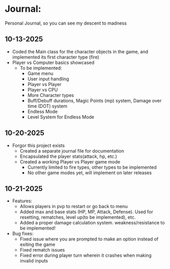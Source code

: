 # Journal:
Personal Journal, so you can see my descent to madness

## 10-13-2025
- Coded the Main class for the character objects in the game, and implemented its first character type (fire)
- Player vs Computer basics showcased
    - To be implemented:
        - Game menu
        - User input handling
        - Player vs Player
        - Player vs CPU
        - More Character types
        - Buff/Debuff durations, Magic Points (mp) system, Damage over time (DOT) system
        - Endless Mode
        - Level System for Endless Mode

## 10-20-2025
- Forgor this project exists
    - Created a separate journal file for documentation
    - Encapsulated the player stats(attack, hp, etc.)
    - Created a working Player vs Player game mode
        - Currently limited to fire types, other types to be implemented
        - No other game modes yet, will implement on later releases

## 10-21-2025
- Features:
    - Allows players in pvp to restart or go back to menu
    - Added max and base stats (HP, MP, Attack, Defense). Used for resetting, rematches, level up(to be implemented), etc.
    - Added a proper damage calculation system. weakness/resistance to be implemented!
- Bug fixes:
    - Fixed issue where you are prompted to make an option instead of exiting the game
    - Fixed rematch issues
    - Fixed error during player turn wherein it crashes when making invalid inputs
